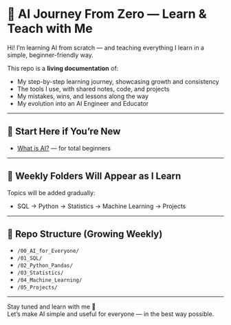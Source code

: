 # 🚀 AI Journey From Zero — Learn & Teach with Me

Hi! I’m learning AI from scratch — and teaching everything I learn in a simple, beginner-friendly way.

This repo is a **living documentation** of:
- My step-by-step learning journey, showcasing growth and consistency
- The tools I use, with shared notes, code, and projects
- My mistakes, wins, and lessons along the way
- My evolution into an AI Engineer and Educator

---

## 🧠 Start Here if You’re New
- [What is AI?](./00_AI_for_Everyone/What_is_AI.md) — for total beginners

---

## 🔄 Weekly Folders Will Appear as I Learn
Topics will be added gradually:
- SQL → Python → Statistics → Machine Learning → Projects

---

## 📂 Repo Structure (Growing Weekly)
- `/00_AI_for_Everyone/`
- `/01_SQL/`
- `/02_Python_Pandas/`
- `/03_Statistics/`
- `/04_Machine_Learning/`
- `/05_Projects/`

---

Stay tuned and learn with me 🌱  
Let’s make AI simple and useful for everyone — in the best way possible.
